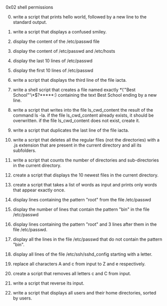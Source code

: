 0x02 shell permissions

0. write a script that prints hello world, followed by a new line to the standard output.

1. write a script that displays a confused smiley.

2. display the content of the /etc/passwd file

3. display the content of /etc/passwd and /etc/hosts

4. display the last 10 lines of /etc/passwd

5. display the first 10 lines of /etc/passwd

6. write a script that displays the third line of the file iacta.

7. write a shell script that creates a file named exactly \*\\'"Best School"\'\\*$\?\*\*\*\*\*:) containing the text Best School ending by a new line.

8. write a script that writes into the file ls_cwd_content the result of the command ls -la. if the file ls_cwd_content already exists, it should be overwritten. if the file ls_cwd_content does not exist, create it.

9. write a script that duplicates the last line of the file iacta.

10. write a script that deletes all the regular files (not the directories) with a .js extension that are present in the current directory and all its subfolders.

11. write a script that counts the number of directories and sub-directories in the current directory.

12. create a script that displays the 10 newest files in the current directory.

13. create a script that takes a list of words as input and prints only words that appear exactly once.

14. display lines containing the pattern "root" from the file /etc/passwd

15. display the number of lines that contain the pattern "bin" in the file /etc/passwd

16. display lines containing the pattern "root" and 3 lines after them in the file /etc/passwd.

17. display all the lines in the file /etc/passwd that do not contain the pattern "bin".

18. display all lines of the file /etc/ssh/sshd_config starting with a letter.

19. replace all characters A and c from input to Z and e respectively.

20. create a script that removes all letters c and C from input.

21. write a script that reverse its input.

22. write a script that displays all users and their home directories, sorted by users.